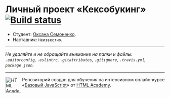 # Личный проект «Кексобукинг» [![Build status][travis-image]][travis-url]

* Студент: [Оксана Семоненко](https://up.htmlacademy.ru/javascript/9/user/182432).
* Наставник: `Неизвестно`.

---

_Не удаляйте и не обращайте внимание на папки и файлы:_<br>
_`.editorconfig`, `.eslintrc`, `.gitattributes`, `.gitignore`, `.travis.yml`, `package.json`._

---

<a href="https://htmlacademy.ru/intensive/javascript"><img align="left" width="50" height="50" title="HTML Academy" src="https://up.htmlacademy.ru/static/img/intensive/javascript/logo-for-github.svg"></a>

Репозиторий создан для обучения на интенсивном онлайн‑курсе «[Базовый JavaScript](https://htmlacademy.ru/intensive/javascript)» от [HTML Academy](https://htmlacademy.ru).

[travis-image]: https://travis-ci.org/htmlacademy-javascript/182432-keksobooking.svg?branch=master
[travis-url]: https://travis-ci.org/htmlacademy-javascript/182432-keksobooking
